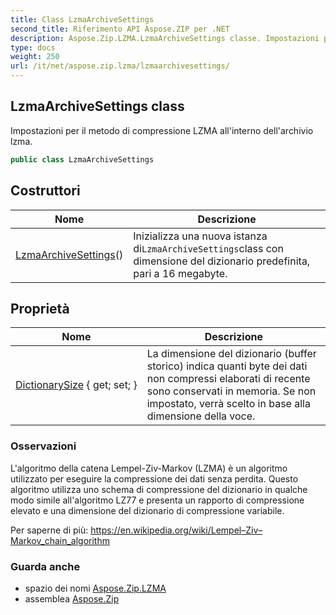 ```yaml
---
title: Class LzmaArchiveSettings
second_title: Riferimento API Aspose.ZIP per .NET
description: Aspose.Zip.LZMA.LzmaArchiveSettings classe. Impostazioni per il metodo di compressione LZMA allinterno dellarchivio lzma.
type: docs
weight: 250
url: /it/net/aspose.zip.lzma/lzmaarchivesettings/
---
```

## LzmaArchiveSettings class

Impostazioni per il metodo di compressione LZMA all'interno dell'archivio lzma.

```csharp
public class LzmaArchiveSettings
```

## Costruttori

| Nome | Descrizione |
| --- | --- |
| [LzmaArchiveSettings](lzmaarchivesettings/)() | Inizializza una nuova istanza di`LzmaArchiveSettings`class con dimensione del dizionario predefinita, pari a 16 megabyte. |

## Proprietà

| Nome | Descrizione |
| --- | --- |
| [DictionarySize](../../aspose.zip.lzma/lzmaarchivesettings/dictionarysize/) { get; set; } | La dimensione del dizionario (buffer storico) indica quanti byte dei dati non compressi elaborati di recente sono conservati in memoria. Se non impostato, verrà scelto in base alla dimensione della voce. |

### Osservazioni

L'algoritmo della catena Lempel-Ziv-Markov (LZMA) è un algoritmo utilizzato per eseguire la compressione dei dati senza perdita. Questo algoritmo utilizza uno schema di compressione del dizionario in qualche modo simile all'algoritmo LZ77 e presenta un rapporto di compressione elevato e una dimensione del dizionario di compressione variabile.

Per saperne di più: https://en.wikipedia.org/wiki/Lempel–Ziv–Markov_chain_algorithm

### Guarda anche

* spazio dei nomi [Aspose.Zip.LZMA](../../aspose.zip.lzma/)
* assemblea [Aspose.Zip](../../)


